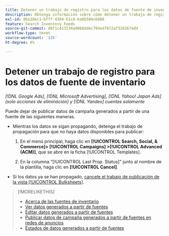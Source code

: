```yaml
---
title: Detener un trabajo de registro para los datos de fuente de inventario
description: Obtenga información sobre cómo detener un trabajo de registro para los datos de fuentes de inventario.
exl-id: 06a10ec1-bfff-4384-b1c8-ba6b504c6888
feature: Search Inventory Feeds
source-git-commit: d0f1c413134a0868ddec79ded7672af316267edd
workflow-type: tm+mt
source-wordcount: '125'
ht-degree: 0%

---
```


# Detener un trabajo de registro para los datos de fuente de inventario

*[!DNL Google Ads], [!DNL Microsoft Advertising], [!DNL Yahoo! Japan Ads] (solo acciones de eliminación) y [!DNL Yandex] cuentas solamente*

Puede dejar de publicar datos de campaña generados a partir de una fuente de las siguientes maneras.

* Mientras los datos se sigan propagando, detenga el trabajo de propagación para que no haya datos disponibles para publicar:

   1. En el menú principal, haga clic en **[!UICONTROL Search, Social, & Commerce]> [!UICONTROL Campaigns] >[!UICONTROL Advanced (ACM)]**, que se abre en la ficha [!UICONTROL Templates].

   1. En la columna &quot;[!UICONTROL Last Prop. Status]&quot; junto al nombre de la plantilla, haga clic en **[!UICONTROL Cancel]**.

* Si los datos ya se han propagado, [cancele el trabajo de publicación de la vista [!UICONTROL Bulksheets]](/help/search-social-commerce/campaign-management/bulksheets/bulksheet-stop-job.md).

>[!MORELIKETHIS]
>
>* [Acerca de las fuentes de inventario](inventory-feeds-about.md)
>* [Ver datos generados a partir de fuentes](propagated-data-view.md)
>* [Editar datos generados a partir de fuentes](propagated-data-edit.md)
>* [Publicar datos de campaña generados a partir de fuentes en redes de anuncios](propagated-data-post.md)
>* [Estados de datos generados a partir de fuentes](propagated-data-status.md)
